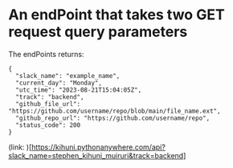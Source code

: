 # An endPoint that takes two GET request query parameters 

The endPoints returns:

```
{
  "slack_name": "example_name",
  "current_day": "Monday",
  "utc_time": "2023-08-21T15:04:05Z",
  "track": "backend",
  "github_file_url": "https://github.com/username/repo/blob/main/file_name.ext",
  "github_repo_url": "https://github.com/username/repo",
  "status_code": 200
}

```

(link: )[https://kihuni.pythonanywhere.com/api?slack_name=stephen_kihuni_muiruri&track=backend] 